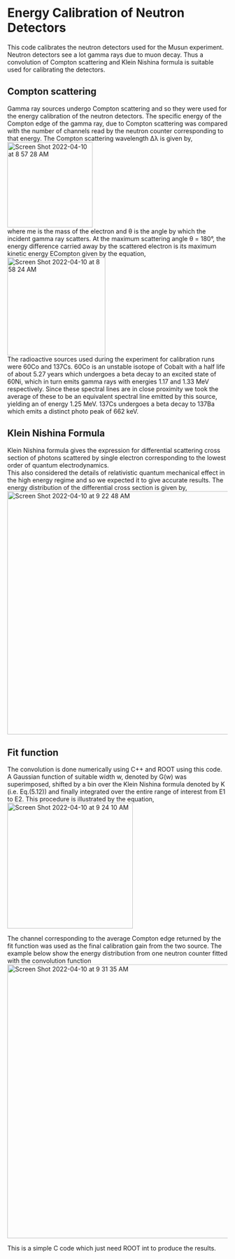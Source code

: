 # Energy Calibration of Neutron Detectors
This code calibrates the neutron detectors used for the Musun experiment.</br>
Neutron detectors see a lot gamma rays due to muon decay. Thus a convolution of Compton scattering and Klein Nishina formula is suitable used for 
calibrating the detectors. 

## Compton scattering
Gamma ray sources undergo Compton scattering and so they were used for the energy calibration of the neutron detectors. The specific energy of the 
Compton edge of the gamma ray, due to Compton scattering was compared with the number of channels read by the neutron counter corresponding to that energy.
The Compton scattering wavelength ∆λ is given by, </br>
<img width="195" alt="Screen Shot 2022-04-10 at 8 57 28 AM" src="https://user-images.githubusercontent.com/27436642/162619302-5defbe1f-15e9-4138-b1db-e2f9ae57c2d5.png"></br>
where me is the mass of the electron and θ is the angle by which the incident gamma ray scatters. 
At the maximum scattering angle θ = 180°, the energy difference carried away by the scattered electron is its maximum kinetic energy ECompton given by the equation,</br>
<img width="224" alt="Screen Shot 2022-04-10 at 8 58 24 AM" src="https://user-images.githubusercontent.com/27436642/162619332-d0760055-92a9-4ea3-bd3d-76357e6769de.png"></br>
The radioactive sources used during the experiment for calibration runs were 60Co and 137Cs. 60Co is an unstable isotope of Cobalt with a half life of
about 5.27 years which undergoes a beta decay to an excited state of 60Ni, which in turn emits gamma rays with energies 1.17 and 1.33 MeV respectively. 
Since these spectral lines are in close proximity we took the average of these to be an equivalent spectral line emitted by this source, yielding an of 
energy 1.25 MeV. 137Cs undergoes a beta decay to 137Ba which emits a distinct photo peak of 662 keV.

## Klein Nishina Formula
Klein Nishina formula gives the expression for differential scattering cross section of photons scattered by single electron corresponding to the lowest 
order of quantum electrodynamics.</br> This also considered the details of relativistic quantum mechanical effect in the high energy regime and so we 
expected it to give accurate results. The energy distribution of the differential cross section is given by,</br>
<img width="555" alt="Screen Shot 2022-04-10 at 9 22 48 AM" src="https://user-images.githubusercontent.com/27436642/162620258-f78c0e8f-a82a-4a7f-8c84-860b493a9816.png"></br>
## Fit function
The convolution is done numerically using C++ and ROOT using this code. 
A Gaussian function of suitable width w, denoted by G(w) was superimposed, shifted by a bin over the Klein Nishina formula denoted by 
K (i.e. Eq.(5.12)) and finally integrated over the entire range of interest from E1 to E2. This procedure is illustrated by the equation,</br>
<img width="287" alt="Screen Shot 2022-04-10 at 9 24 10 AM" src="https://user-images.githubusercontent.com/27436642/162620323-8c244be9-75d8-4617-91aa-93ffab9de625.png"></br>

The channel corresponding to the average Compton edge returned by the fit function was used as the final calibration gain from the two source.
The example below show the energy distribution from one neutron counter fitted with the convolution function</br>
<img width="625" alt="Screen Shot 2022-04-10 at 9 31 35 AM" src="https://user-images.githubusercontent.com/27436642/162620607-6d1df287-48bb-4aa8-8e56-4c2e1a53a1c0.png">

This is a simple C code which just need ROOT int to produce the results.
